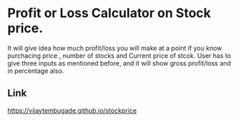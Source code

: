 # Profit or Loss Calculator on Stock price.

It will give idea how much profit/loss you will make at a point if you know purchacing price , number of stocks and Current price of stcok. User has to give three inputs as mentioned before, and it will show gross profit/loss and in percentage also. 

## Link
https://vijaytembugade.github.io/stockprice
